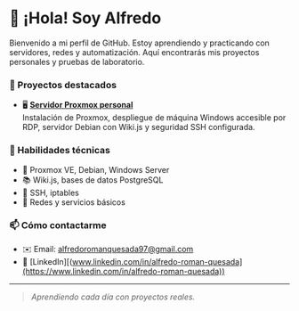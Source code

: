 # 👋 ¡Hola! Soy Alfredo

Bienvenido a mi perfil de GitHub. Estoy aprendiendo y practicando con servidores, redes y automatización. Aquí encontrarás mis proyectos personales y pruebas de laboratorio.

### 🚀 Proyectos destacados

- 🖥️ **[Servidor Proxmox personal](https://github.com/alfredoroman/proxmox-lab)**  
  Instalación de Proxmox, despliegue de máquina Windows accesible por RDP, servidor Debian con Wiki.js y seguridad SSH configurada.

### 🧰 Habilidades técnicas

- 🔧 Proxmox VE, Debian, Windows Server
- 📚 Wiki.js, bases de datos PostgreSQL
- 🔐 SSH, iptables
- 📡 Redes y servicios básicos

### 📫 Cómo contactarme

- ✉️ Email: alfredoromanquesada97@gmail.com
- 💼 [LinkedIn][(www.linkedin.com/in/alfredo-roman-quesada](https://www.linkedin.com/in/alfredo-roman-quesada))

---

> *Aprendiendo cada día con proyectos reales.*  
